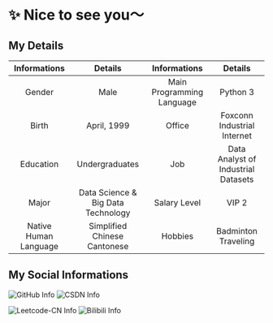 # ✨ Nice to see you～</h1>

## My Details

|       Informations        |               Details               |       Informations        |               Details               |
|:-------------------------:|:-----------------------------------:|:-------------------------:|:-----------------------------------:|
|          Gender           |                Male                 | Main Programming Language |              Python 3               |
|           Birth           |             April, 1999             |          Office           |     Foxconn Industrial Internet     |
|         Education         |           Undergraduates            |            Job            | Data Analyst of Industrial Datasets |
|           Major           | Data Science & Big Data Technology  |        Salary Level       |                VIP 2                |
|   Native Human Language   |  Simplified Chinese<br />Cantonese  |          Hobbies          |      Badminton<br />Traveling       |

## My Social Informations

![GitHub Info](https://stats.justsong.cn/api/github?username=Dragon1573&theme=dark)
![CSDN Info](https://stats.justsong.cn/api/csdn?id=u011367208&theme=dark)

![Leetcode-CN Info](https://stats.justsong.cn/api/leetcode/?username=Dragon1573&cn=true&theme=dark)
![Bilibili Info](https://stats.justsong.cn/api/bilibili/?id=289561900&theme=dark)
